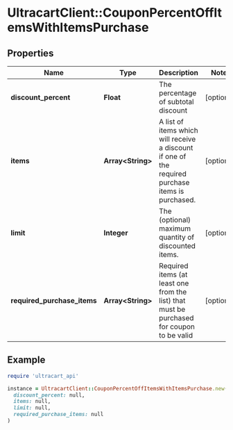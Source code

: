 # UltracartClient::CouponPercentOffItemsWithItemsPurchase

## Properties

| Name | Type | Description | Notes |
| ---- | ---- | ----------- | ----- |
| **discount_percent** | **Float** | The percentage of subtotal discount | [optional] |
| **items** | **Array&lt;String&gt;** | A list of items which will receive a discount if one of the required purchase items is purchased. | [optional] |
| **limit** | **Integer** | The (optional) maximum quantity of discounted items. | [optional] |
| **required_purchase_items** | **Array&lt;String&gt;** | Required items (at least one from the list) that must be purchased for coupon to be valid | [optional] |

## Example

```ruby
require 'ultracart_api'

instance = UltracartClient::CouponPercentOffItemsWithItemsPurchase.new(
  discount_percent: null,
  items: null,
  limit: null,
  required_purchase_items: null
)
```

